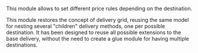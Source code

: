 This module allows to set different price rules depending on the
destination.

This module restores the concept of delivery grid, reusing the same
model for nesting several "children" delivery methods, one per possible
destination. It has been designed to reuse all possible extensions to
the base delivery, without the need to create a glue module for having
multiple destinations.
